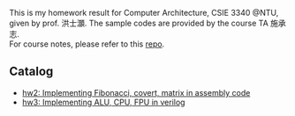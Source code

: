 This is my homework result for Computer Architecture, CSIE 3340 @NTU, given by prof. 洪士灝. The sample codes are provided by the course TA 施承志.  
For course notes, please refer to this [repo](https://github.com/annahung31/computer-architecture-notes). 
## Catalog
* [hw2: Implementing Fibonacci, covert, matrix in assembly code](./hw2)
* [hw3: Implementing ALU, CPU, FPU in verilog](./hw3)


